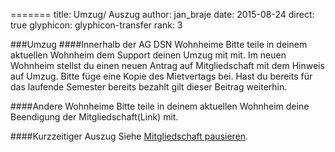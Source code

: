 =======
title: Umzug/ Auszug 
author: jan_braje
date: 2015-08-24
direct: true
glyphicon: glyphicon-transfer
rank: 3


###Umzug
####Innerhalb der AG DSN Wohnheime
Bitte teile in deinem aktuellen Wohnheim dem Support deinen Umzug mit mit.
Im neuen Wohnheim stellst du einen neuen Antrag auf Mitgliedschaft mit dem Hinweis auf Umzug. Bitte füge eine Kopie des Mietvertags bei. Hast du bereits für das laufende Semester bereits bezahlt gilt dieser Beitrag weiterhin.

####Andere Wohnheime
Bitte teile in deinem aktuellen Wohnheim deine Beendigung der Mitgliedschaft(Link) mit.

####Kurzzeitiger Auszug
Siehe [Mitgliedschaft pausieren](/pages/membership/suspension).

